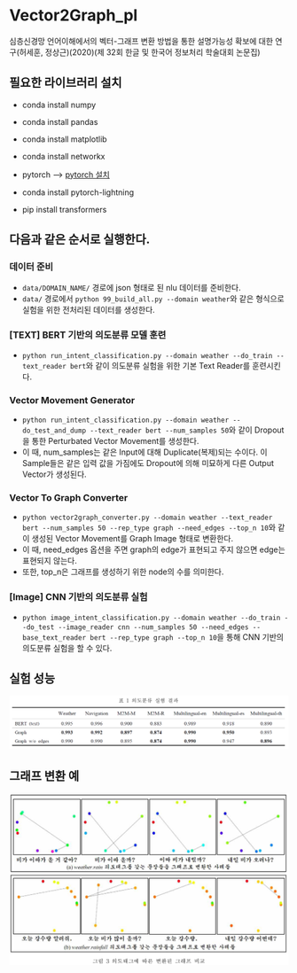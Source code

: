 # Vector2Graph_pl
심층신경망 언어이해에서의 벡터-그래프 변환 방법을 통한 설명가능성 확보에 대한 연구(허세훈, 정상근)(2020)(제 32회 한글 및 한국어 정보처리 학술대회 논문집)

## 필요한 라이브러리 설치
* conda install numpy
* conda install pandas
* conda install matplotlib
* conda install networkx

* pytorch --> [pytorch 설치](https://pytorch.org/get-started/locally/)
* conda install pytorch-lightning
* pip install transformers

## 다음과 같은 순서로 실행한다.
### 데이터 준비
* `data/DOMAIN_NAME/` 경로에 json 형태로 된 nlu 데이터를 준비한다.
* `data/` 경로에서 `python 99_build_all.py --domain weather`와 같은 형식으로 실험을 위한 전처리된 데이터를 생성한다.

### [TEXT] BERT 기반의 의도분류 모델 훈련
* `python run_intent_classification.py --domain weather --do_train --text_reader bert`와 같이 의도분류 실험을 위한 기본 Text Reader를 훈련시킨다.

### Vector Movement Generator
* `python run_intent_classification.py --domain weather --do_test_and_dump --text_reader bert --num_samples 50`와 같이 Dropout을 통한 Perturbated Vector Movement를 생성한다.
* 이 때, num_samples는 같은 Input에 대해 Duplicate(복제)되는 수이다. 이 Sample들은 같은 입력 값을 가짐에도 Dropout에 의해 미묘하게 다른 Output Vector가 생성된다.

### Vector To Graph Converter
* `python vector2graph_converter.py --domain weather --text_reader bert --num_samples 50 --rep_type graph --need_edges --top_n 10`와 같이 생성된 Vector Movement를 Graph Image 형태로 변환한다.
* 이 때, need_edges 옵션을 주면 graph의 edge가 표현되고 주지 않으면 edge는 표현되지 않는다.
* 또한, top_n은 그래프를 생성하기 위한 node의 수를 의미한다.

### [Image] CNN 기반의 의도분류 실험
* `python image_intent_classification.py --domain weather --do_train --do_test --image_reader cnn --num_samples 50 --need_edges --base_text_reader bert --rep_type graph --top_n 10`을 통해 CNN 기반의 의도분류 실험을 할 수 있다.

## 실험 성능
![fig1 : 실험성능](figs/experiment_result.PNG)

## 그래프 변환 예
![fig2 : 그래프 변환 예](figs/compare_graph_image.PNG)